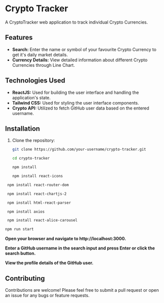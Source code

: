 # Crypto Tracker

A CryptoTracker web application to track individual Crypto Currencies.

## Features

- **Search:** Enter the name or symbol of your favourite Crypto Currency to get it's daily market details.
- **Currency Details:** View detailed information about different Crypto Currencies through Line Chart.

## Technologies Used

- **ReactJS:** Used for building the user interface and handling the application's state.
- **Tailwind CSS:** Used for styling the user interface components.
- **Crypto API:** Utilized to fetch GitHub user data based on the entered username.

## Installation

1. Clone the repository:

   ```bash
   git clone https://github.com/your-username/crypto-tracker.git
   ```

    ```bash
    cd crypto-tracker
     ```

   ```bash
   npm install
   ```
   
   ```bash
   npm install react-icons
   ```

  ```bash
   npm install react-router-dom
   ```

  ```bash
   npm install react-chartjs-2
   ```

  ```bash
   npm install html-react-parser
   ```

  ```bash
   npm install axios
   ```

  ```bash
   npm install react-alice-carousel
   ```

   ```bash
   npm run start
   ```
   

**Open your browser and navigate to http://localhost:3000.**

**Enter a GitHub username in the search input and press Enter or click the search button.**

**View the profile details of the GitHub user.**

## Contributing

Contributions are welcome! Please feel free to submit a pull request or open an issue for any bugs or feature requests.

